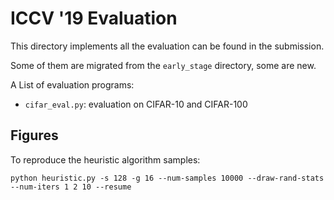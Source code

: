 # ICCV '19 Evaluation

This directory implements all the evaluation can be found in the submission.

Some of them are migrated from the `early_stage` directory, some are new.

A List of evaluation programs:

- `cifar_eval.py`: evaluation on CIFAR-10 and CIFAR-100


## Figures

To reproduce the heuristic algorithm samples:

```shell
python heuristic.py -s 128 -g 16 --num-samples 10000 --draw-rand-stats --num-iters 1 2 10 --resume
```